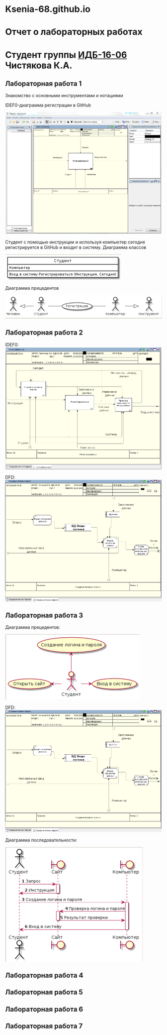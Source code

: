 # Ksenia-68.github.io
# Отчет о лабораторных работах 
# Студент группы [ИДБ-16-06](https://github.com/stankin/design-1/wiki/list-idb-16-06) Чистякова К.А.
## Лабораторная работа 1
Знакомство с основными инструментами и нотациями

IDEF0-диаграмма регистрации в GitHub

![none](https://github.com/Kseniia-68/Ksenia-68.github.io/blob/master/1.png)

Студент с помощью инструкции и используя компьютер сегодня регистрируется в GitHub и входит в систему.
Диаграмма классов

![none](https://github.com/Kseniia-68/Ksenia-68.github.io/blob/master/2.png)

Диаграмма прецедентов

![none](https://github.com/Kseniia-68/Ksenia-68.github.io/blob/master/3.png)

## Лабораторная работа 2

IDEF0: ![none](https://github.com/Kseniia-68/Ksenia-68.github.io/blob/master/2.1.PNG)

DFD: ![none](https://github.com/Kseniia-68/Ksenia-68.github.io/blob/master/22.PNG)

## Лабораторная работа 3

Диаграмма прецедентов:

![none](https://github.com/Kseniia-68/Ksenia-68.github.io/blob/master/3.1..PNG)

DFD: 
![none](https://github.com/Kseniia-68/Ksenia-68.github.io/blob/master/22.PNG)

Диаграмма последовательности: 

![none](https://github.com/Kseniia-68/Ksenia-68.github.io/blob/master/3.2.PNG)
## Лабораторная работа 4
## Лабораторная работа 5
## Лабораторная работа 6
## Лабораторная работа 7
